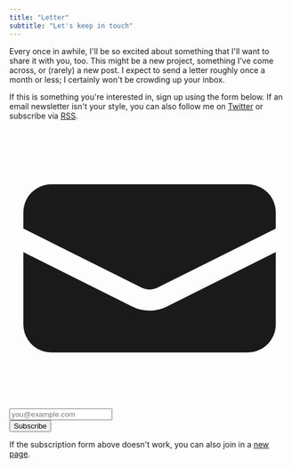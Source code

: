 ```yaml
---
title: "Letter"
subtitle: "Let's keep in touch"
---
```


Every once in awhile, I'll be so excited about something that I'll want to share it with you, too. This might be a new project, something I've come across, or (rarely) a new post. I expect to send a letter roughly once a month or less; I certainly won't be crowding up your inbox.

If this is something you're interested in, sign up using the form below. If an email newsletter isn't your style, you can also follow me on [Twitter](https://twitter.com/milesmccain/) or subscribe via [RSS](/index.xml).

<form
    action="https://buttondown.email/api/emails/embed-subscribe/milesmccain"
    method="post"
    target="popupwindow"
    onsubmit="window.open('https://buttondown.email/milesmccain', 'popupwindow')"
    class="not-prose embeddable-buttondown-form flex gap-2 items-center my-16"
>
    <input type="hidden" value="1" name="embed" class="hidden"></input>
    <div class="grow">
        <div class="relative rounded-md shadow-sm">
            <div class="pointer-events-none absolute inset-y-0 left-0 flex items-center pl-3">
                <svg class="h-5 w-5 text-neutral-400" viewBox="0 0 20 20" fill="currentColor" aria-hidden="true">
                    <path d="M3 4a2 2 0 00-2 2v1.161l8.441 4.221a1.25 1.25 0 001.118 0L19 7.162V6a2 2 0 00-2-2H3z" />
                    <path d="M19 8.839l-7.77 3.885a2.75 2.75 0 01-2.46 0L1 8.839V14a2 2 0 002 2h14a2 2 0 002-2V8.839z" />
                </svg>
            </div>
            <input type="email" name="email" id="bd-email" class="block dark:text-white dark:bg-neutral-800 transition-all w-full rounded-md border-0 py-1.5 pl-10 text-neutral-900 ring-1 ring-inset ring-neutral-300 dark:ring-neutral-600 placeholder:text-neutral-400 focus:ring-2 focus:ring-inset focus:ring-urge-600 sm:text-sm sm:leading-6" placeholder="you@example.com">
        </div>
    </div>
    <button class="rounded-md bg-neutral-600 px-3 py-2 text-sm font-semibold text-white shadow-sm hover:bg-neutral-500 focus-visible:outline focus-visible:outline-2 focus-visible:outline-offset-2 transition-all focus-visible:outline-urge-600 h-full" type="submit">Subscribe</button>
</form>

If the subscription form above doesn't work, you can also join in a [new page](https://buttondown.email/milesmccain).
